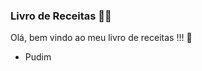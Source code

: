 ### Livro de Receitas :woman_cook:

Olá, bem vindo ao meu livro de receitas !!! :wave:

- Pudim 

 
